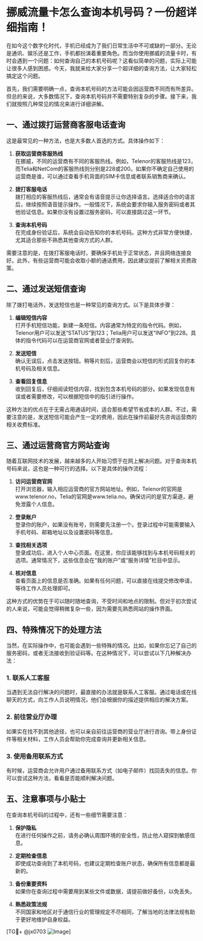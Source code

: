 # 挪威流量卡怎么查询本机号码？一份超详细指南！

在如今这个数字化时代，手机已经成为了我们日常生活中不可或缺的一部分。无论是通讯、娱乐还是工作，手机都扮演着重要角色。而当你使用挪威的流量卡时，有时会遇到一个问题：如何查询自己的本机号码呢？这看似简单的问题，实际上可能让很多人感到困惑。今天，我就来给大家分享一个超详细的查询方法，让大家轻松搞定这个问题。

首先，我们需要明确一点，查询本机号码的方法可能会因运营商不同而有所差异。但总的来说，大多数情况下，查询本机号码并不需要特别复杂的步骤。接下来，我们就按照几种常见的情况来进行详细讲解。

## 一、通过拨打运营商客服电话查询

这是最常见的一种方法，也是大多数人首选的方式。具体操作如下：

1. **获取运营商客服热线**  
   在挪威，不同的运营商有不同的客服热线。例如，Telenor的客服热线是123，而Telia和NetCom的客服热线则分别是228或200。如果你不确定自己使用的运营商是谁，可以通过查看手机背面的SIM卡信息或者联系销售商来确认。

2. **拨打客服电话**  
   拨打相应的客服热线后，通常会有语音提示让你选择语言。选择适合你的语言后，继续按照语音提示操作。一般情况下，系统会要求你输入服务密码或者其他验证信息。如果你没有设置过服务密码，可以直接跳过这一环节。

3. **查询本机号码**  
   在完成身份验证后，系统会自动告知你的本机号码。这种方式非常方便快捷，尤其适合那些不熟悉其他查询方式的人群。

需要注意的是，在拨打客服电话时，要确保手机处于正常状态，并且网络连接良好。此外，有些运营商可能会收取小额的通话费用，因此建议提前了解相关资费政策。

## 二、通过发送短信查询

除了拨打电话外，发送短信也是一种常见的查询方式。以下是具体步骤：

1. **编辑短信内容**  
   打开手机短信功能，新建一条短信。内容通常为特定的指令代码。例如，Telenor用户可以发送“STATUS”到123；Telia用户可以发送“INFO”到228。具体的指令代码可以在运营商官网或者营业厅查询到。

2. **发送短信**  
   确认无误后，点击发送按钮。稍等片刻后，运营商会以短信的形式回复你的本机号码及相关信息。

3. **查看回复信息**  
   收到回复后，仔细阅读短信内容，找到包含本机号码的部分。如果发现信息有误或者需要修改，可以根据短信中的指引进行操作。

这种方法的优点在于无需占用通话时间，适合那些希望节省成本的人群。不过，需要注意的是，发送短信可能会产生一定的费用，因此在操作前最好先咨询运营商的相关收费标准。

## 三、通过运营商官方网站查询

随着互联网技术的发展，越来越多的人开始习惯于在网上解决问题。对于查询本机号码来说，这也是一种可行的选择。以下是具体的操作流程：

1. **访问运营商官网**  
   打开浏览器，输入相应运营商的官方网站地址。例如，Telenor的官网是www.telenor.no，Telia的官网是www.telia.no。确保访问的是官方渠道，避免泄露个人信息。

2. **登录账户**  
   登录你的账户，如果没有账号，则需要先注册一个。登录过程中可能需要输入手机号码、邮箱地址以及设置密码等信息。

3. **查找相关选项**  
   登录成功后，进入个人中心页面。在这里，你应该能够找到与本机号码相关的选项。通常情况下，这些信息会在“我的账户”或“服务详情”栏目中显示。

4. **核对信息**  
   查看页面上的信息是否准确。如果有任何问题，可以直接在线提交修改申请，等待工作人员处理即可。

这种方式的优势在于可以随时随地查询，不受时间和地点的限制。但对于初次尝试的人来说，可能会觉得稍微复杂一些，因为需要先熟悉网站的操作界面。

## 四、特殊情况下的处理方法

当然，在实际操作中，也可能会遇到一些特殊的情况。比如，如果你忘记了自己的服务密码，或者无法接收到验证码等。在这种情况下，可以尝试以下几种解决办法：

### 1. 联系人工客服
当遇到无法自行解决的问题时，最直接的办法就是联系人工客服。通过电话或在线聊天的方式，向工作人员说明情况，他们会根据你的描述提供相应的解决方案。

### 2. 前往营业厅办理
如果实在找不到其他途径，也可以亲自前往运营商的营业厅进行咨询。带上身份证件等相关材料，工作人员会帮助你完成查询并更新相关信息。

### 3. 使用备用联系方式
有时候，运营商会允许用户通过备用联系方式（如电子邮件）找回丢失的信息。你可以尝试这种方法，看看是否能顺利解决问题。

## 五、注意事项与小贴士

在查询本机号码的过程中，还有一些细节需要注意：

1. **保护隐私**  
   在进行任何操作之前，请务必确认周围环境的安全性，防止他人窥探到敏感信息。

2. **定期检查信息**  
   即使成功查询到了本机号码，也建议定期检查账户状态，确保所有信息都是最新的。

3. **备份重要资料**  
   如果你在查询过程中需要用到某些文件或数据，请提前做好备份，以免丢失。

4. **熟悉政策法规**  
   不同国家和地区对于通信行业的管理规定不尽相同，了解当地的法律法规有助于更好地维护自身权益。

[TG💪+ @jx0703 ![Image](https://github.com/user-attachments/assets/dbca1d08-cadb-493c-b0ec-ad6f7a83f270)]